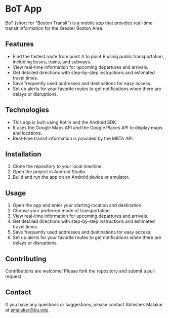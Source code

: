 # BoT App

BoT (short for "Boston Transit") is a mobile app that provides real-time transit information for the Greater Boston Area.

## Features

- Find the fastest route from point A to point B using public transportation, including buses, trains, and subways.
- View real-time information for upcoming departures and arrivals.
- Get detailed directions with step-by-step instructions and estimated travel times.
- Save frequently used addresses and destinations for easy access.
- Set up alerts for your favorite routes to get notifications when there are delays or disruptions.

## Technologies

- This app is built using Kotlin and the Android SDK.
- It uses the Google Maps API and the Google Places API to display maps and locations.
- Real-time transit information is provided by the MBTA API.

## Installation

1. Clone the repository to your local machine.
2. Open the project in Android Studio.
3. Build and run the app on an Android device or emulator.

## Usage

1. Open the app and enter your starting location and destination.
2. Choose your preferred mode of transportation.
3. View real-time information for upcoming departures and arrivals.
4. Get detailed directions with step-by-step instructions and estimated travel times.
5. Save frequently used addresses and destinations for easy access.
6. Set up alerts for your favorite routes to get notifications when there are delays or disruptions.

## Contributing

Contributions are welcome! Please fork the repository and submit a pull request.

## Contact

If you have any questions or suggestions, please contact Abhishek Malakar at amalakar@bu.edu.
